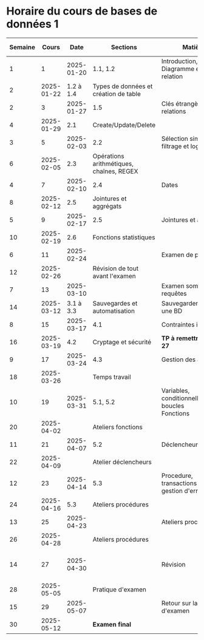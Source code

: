# Horaire du cours de bases de données 1
 Semaine| Cours | Date | Sections | Matière | Bloc | Travail à faire | Remises 
--|--|--|--|--|--|--|--
1|1|2025-01-20|1.1, 1.2|Introduction, Diagramme entité-relation|Créer une BD||
|2|2025-01-22|1.2 à 1.4|Types de données et création de table||Atelier 1|
2|3|2025-01-27|1.5|Clés étrangères et relations||Atelier 2|Atelier 1
|4|2025-01-29|2.1|Create/Update/Delete||Atelier 3a|Atelier 2
3|5|2025-02-03|2.2|Sélection simple, filtrage et logique|Requête CRUD|Atelier 3b|Atelier 3a
|6|2025-02-05|2.3|Opérations arithmétiques, chaînes, REGEX||Atelier 4 - formatif formel|Atelier 3b
4|7|2025-02-10|2.4|Dates||Atelier 5|Atelier 4
|8|2025-02-12|2.5|Jointures et aggrégats|||Atelier 5
5|9|2025-02-17|2.5|Jointures et aggrégats||Atelier 6|
|10|2025-02-19|2.6|Fonctions statistiques||Atelier 7|Atelier 6
6|11|2025-02-24||Examen de pratique|||Atelier 7
|12|2025-02-26||Révision de tout avant l'examen|||
7|13|2025-03-10||Examen sommatif requêtes|||
|14|2025-03-12|3.1 à 3.3|Sauvegardes et automatisation|Sauvegarder/restaurer une BD||
8|15|2025-03-17|4.1|Contraintes intégrités|Confidentialité et cohérence|Atelier 8|
|16|2025-03-19|4.2|Cryptage et sécurité|**TP à remettre cours 27**||Atelier 8
9|17|2025-03-24|4.3|Gestion des accès|||
|18|2025-03-26||Temps travail|||
10|19|2025-03-31|5.1, 5.2|Variables, conditionnelles et boucles <br/>Fonctions|Traitements automatisés|Atelier 9|
|20|2025-04-02||Ateliers fonctions|||
11|21|2025-04-07|5.2|Déclencheurs||Atelier 10|Atelier 9
|22|2025-04-09||Atelier déclencheurs|||
12|23|2025-04-14|5.3|Procedure, transactions et gestion d'erreurs|||Atelier 10
|24|2025-04-16|5.3|Ateliers procédures||Atelier 11|
13|25|2025-04-23||Ateliers procédures|||
|26|2025-04-28||Ateliers procédures|||
14|27|2025-04-30||Révision|||Atelier 11<br/>**TP à remettre**
|28|2025-05-05||Pratique d'examen|||
15|29|2025-05-07||Retour sur la pratique d'examen|||
|30|2025-05-12||**Examen final**|||

